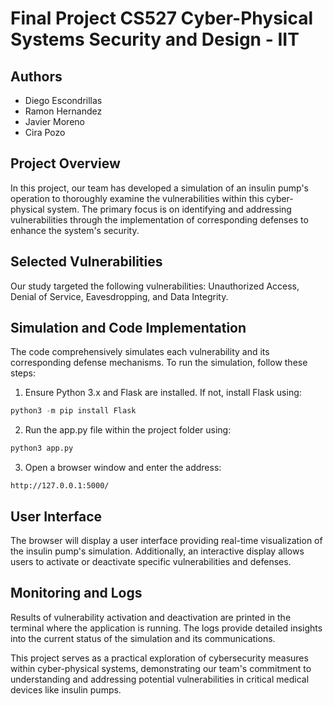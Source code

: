 
# Final Project CS527 Cyber-Physical Systems Security and Design - IIT

## Authors

- Diego Escondrillas
- Ramon Hernandez
- Javier Moreno
- Cira Pozo

## Project Overview
In this project, our team has developed a simulation of an insulin pump's operation to thoroughly examine the vulnerabilities within this cyber-physical system.
The primary focus is on identifying and addressing vulnerabilities through the implementation of corresponding defenses to enhance the system's security.


## Selected Vulnerabilities
Our study targeted the following vulnerabilities: Unauthorized Access, Denial of Service, Eavesdropping, and Data Integrity.

## Simulation and Code Implementation
The code comprehensively simulates each vulnerability and its corresponding defense mechanisms. To run the simulation, follow these steps:

1. Ensure Python 3.x and Flask are installed. If not, install Flask using:
```python
python3 -m pip install Flask
```

2. Run the app.py file within the project folder using:
```python
python3 app.py
```

3. Open a browser window and enter the address: 
```
http://127.0.0.1:5000/
```

## User Interface
The browser will display a user interface providing real-time visualization of the insulin pump's simulation. Additionally, an interactive display allows users to activate or deactivate specific vulnerabilities and defenses.

## Monitoring and Logs
Results of vulnerability activation and deactivation are printed in the terminal where the application is running. The logs provide detailed insights into the current status of the simulation and its communications.

This project serves as a practical exploration of cybersecurity measures within cyber-physical systems, demonstrating our team's commitment to understanding and addressing potential vulnerabilities in critical medical devices like insulin pumps.



